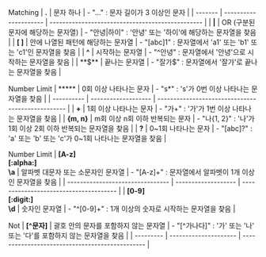 Matching
| **.**   | 문자 하나                 | - "..." : 문자 길이가 3 이상인 문자                        |
| ------- | --------------------- | ------------------------------------------------ |
| **\|**  | OR (구분된 문자에 해당하는 문자열) | - "안녕\|하이" : '안녕' 또는 '하이'에 해당하는 문자열을 찾음          |
| **[ ]** | 안에 나열된 패턴에 해당하는 문자열   | - "[abc]1" : 문자열에서 'a1' 또는 'b1' 또는 'c1'인 문자열을 찾음 |
| **^**   | 시작하는 문자열              | - "^안녕" : 문자열에서 '안녕'으로 시작하는 문자열을 찾음              |
| **$**   | 끝나는 문자열               | - "잘가$" : 문자열에서 '잘가'로 끝나는 문자열을 찾음                |

Number Limit
| *****      | 0회 이상 나타나는 문자       | - "s*" : 's'가 0번 이상 나타나는 문자열을 찾음                  |
| ---------- | ------------------- | ------------------------------------------------- |
| **+**      | 1회 이상 나타나는 문자       | - "가+" : '가'가 1번 이상 나타나는 문자열을 찾음                  |
| **{m, n}** | m회 이상 n회 이하 반복되는 문자 | - "나{1, 2}" : '나'가 1회 이상 2회 이하 반복되는 문자열을 찾음       |
| **?**      | 0~1회 나타나는 문자        | - "[abc]?" : 'a' 또는 'b' 또는 'c'가 0~1회 나타나는 문자열을 찾음 |

Number Limit
| **[A-z]  <br>[:alpha:]  <br>\a** | 알파벳 대문자 또는 소문자인 문자열 | - "[A-z]+" : 문자열에서 알파벳이 1개 이상인 문자열을 찾음 |
| -------------------------------- | ------------------- | -------------------------------------- |
| **[0-9]  <br>[:digit:]  <br>\d** | 숫자인 문자열             | - "^[0-9]+" : 1개 이상의 숫자로 시작하는 문자열을 찾음  |

Not
| **[^문자]** | 괄호 안의 문자를 포함하지 않는 문자열 | - "[^가나다]" : '가' 또는 '나' 또는 '다'를 포함하지 않는 문자열을 찾음 |
| --------- | --------------------- | ----------------------------------------------- |